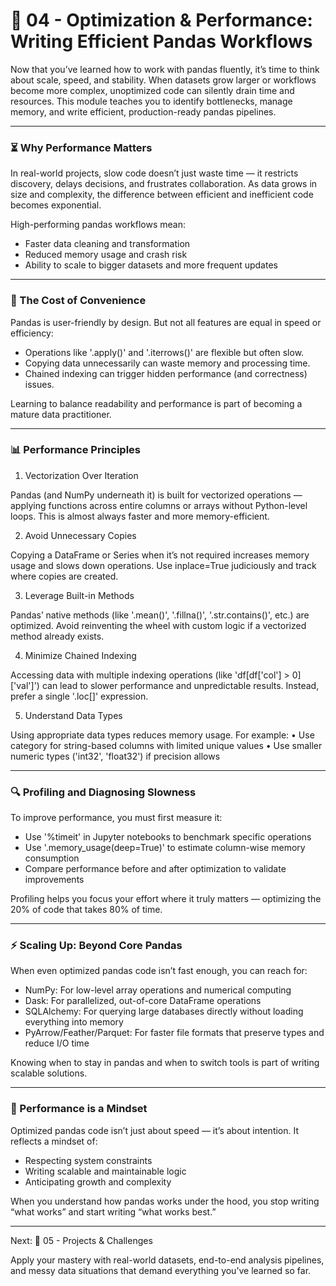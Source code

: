 # 🚀 04 - Optimization & Performance: Writing Efficient Pandas Workflows

Now that you’ve learned how to work with pandas fluently, it’s time to think about scale, speed, and stability. When datasets grow larger or workflows become more complex, unoptimized code can silently drain time and resources. This module teaches you to identify bottlenecks, manage memory, and write efficient, production-ready pandas pipelines.

---

### ⏳ Why Performance Matters

In real-world projects, slow code doesn’t just waste time — it restricts discovery, delays decisions, and frustrates collaboration. As data grows in size and complexity, the difference between efficient and inefficient code becomes exponential.

High-performing pandas workflows mean:
-	Faster data cleaning and transformation
-	Reduced memory usage and crash risk
-	Ability to scale to bigger datasets and more frequent updates

---

### 🤖 The Cost of Convenience

Pandas is user-friendly by design. But not all features are equal in speed or efficiency:
-	Operations like '.apply()' and '.iterrows()' are flexible but often slow.
-	Copying data unnecessarily can waste memory and processing time.
-	Chained indexing can trigger hidden performance (and correctness) issues.

Learning to balance readability and performance is part of becoming a mature data practitioner.

---

### 📊 Performance Principles

1. Vectorization Over Iteration

Pandas (and NumPy underneath it) is built for vectorized operations — applying functions across entire columns or arrays without Python-level loops. This is almost always faster and more memory-efficient.

2. Avoid Unnecessary Copies

Copying a DataFrame or Series when it’s not required increases memory usage and slows down operations. Use inplace=True judiciously and track where copies are created.

3. Leverage Built-in Methods

Pandas’ native methods (like '.mean()', '.fillna()', '.str.contains()', etc.) are optimized. Avoid reinventing the wheel with custom logic if a vectorized method already exists.

4. Minimize Chained Indexing

Accessing data with multiple indexing operations (like 'df[df['col'] > 0]['val']') can lead to slower performance and unpredictable results. Instead, prefer a single '.loc[]' expression.

5. Understand Data Types

Using appropriate data types reduces memory usage. For example:
	•	Use category for string-based columns with limited unique values
	•	Use smaller numeric types ('int32', 'float32') if precision allows

---

### 🔍 Profiling and Diagnosing Slowness

To improve performance, you must first measure it:
-	Use '%timeit' in Jupyter notebooks to benchmark specific operations
-	Use '.memory_usage(deep=True)' to estimate column-wise memory consumption
- Compare performance before and after optimization to validate improvements

Profiling helps you focus your effort where it truly matters — optimizing the 20% of code that takes 80% of time.

---

### ⚡️ Scaling Up: Beyond Core Pandas

When even optimized pandas code isn’t fast enough, you can reach for:
-	NumPy: For low-level array operations and numerical computing
-	Dask: For parallelized, out-of-core DataFrame operations
-	SQLAlchemy: For querying large databases directly without loading everything into memory
-	PyArrow/Feather/Parquet: For faster file formats that preserve types and reduce I/O time

Knowing when to stay in pandas and when to switch tools is part of writing scalable solutions.

---

### 🤝 Performance is a Mindset

Optimized pandas code isn’t just about speed — it’s about intention. It reflects a mindset of:
-	Respecting system constraints
-	Writing scalable and maintainable logic
-	Anticipating growth and complexity

When you understand how pandas works under the hood, you stop writing “what works” and start writing “what works best.”

---

Next: 🎯 05 - Projects & Challenges

Apply your mastery with real-world datasets, end-to-end analysis pipelines, and messy data situations that demand everything you’ve learned so far.
